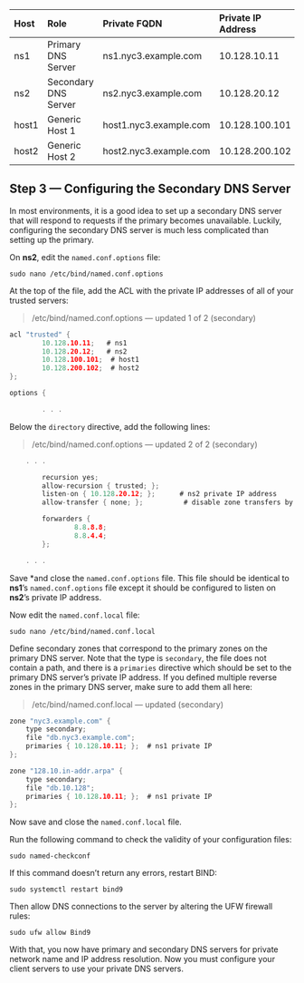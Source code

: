 | Host | Role | Private FQDN | Private IP Address |
|:--|:--|:--|:--|
|ns1|	Primary DNS Server|	ns1.nyc3.example.com|	10.128.10.11|
|ns2|	Secondary DNS Server|	ns2.nyc3.example.com|	10.128.20.12|
|host1|	Generic Host 1|	host1.nyc3.example.com|	10.128.100.101|
|host2|	Generic Host 2|	host2.nyc3.example.com|	10.128.200.102|

## Step 3 — Configuring the Secondary DNS Server

In most environments, it is a good idea to set up a secondary DNS server that will respond to requests if the primary becomes unavailable. Luckily, configuring the secondary DNS server is much less complicated than setting up the primary.

On **ns2**, edit the `named.conf.options` file:
```
sudo nano /etc/bind/named.conf.options
```
At the top of the file, add the ACL with the private IP addresses of all of your trusted servers:

>/etc/bind/named.conf.options — updated 1 of 2 (secondary)
```c
acl "trusted" {
        10.128.10.11;   # ns1
        10.128.20.12;   # ns2 
        10.128.100.101;  # host1
        10.128.200.102;  # host2
};

options {

        . . .
```
Below the `directory` directive, add the following lines:

>/etc/bind/named.conf.options — updated 2 of 2 (secondary)
```c
    . . .

        recursion yes;
        allow-recursion { trusted; };
        listen-on { 10.128.20.12; };      # ns2 private IP address
        allow-transfer { none; };          # disable zone transfers by default

        forwarders {
                8.8.8.8;
                8.8.4.4;
        };

    . . .
```
Save *and close the `named.conf.options` file. This file should be identical to **ns1**’s `named.conf.options` file except it should be configured to listen on **ns2**’s private IP address.

Now edit the `named.conf.local` file:
```
sudo nano /etc/bind/named.conf.local
```
Define secondary zones that correspond to the primary zones on the primary DNS server. Note that the type is `secondary`, the file does not contain a path, and there is a `primaries` directive which should be set to the primary DNS server’s private IP address. If you defined multiple reverse zones in the primary DNS server, make sure to add them all here:

>/etc/bind/named.conf.local — updated (secondary)
```c
zone "nyc3.example.com" {
    type secondary;
    file "db.nyc3.example.com";
    primaries { 10.128.10.11; };  # ns1 private IP
};

zone "128.10.in-addr.arpa" {
    type secondary;
    file "db.10.128";
    primaries { 10.128.10.11; };  # ns1 private IP
};
```
Now save and close the `named.conf.local` file.

Run the following command to check the validity of your configuration files:
```
sudo named-checkconf
```
If this command doesn’t return any errors, restart BIND:
```
sudo systemctl restart bind9
```
Then allow DNS connections to the server by altering the UFW firewall rules:
```
sudo ufw allow Bind9
```
With that, you now have primary and secondary DNS servers for private network name and IP address resolution. Now you must configure your client servers to use your private DNS servers.